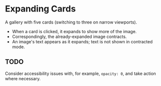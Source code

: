 # Expanding Cards

A gallery with five cards (switching to three on narrow viewports).

- When a card is clicked, it expands to show more of the image.
- Correspondingly, the already-expanded image contracts.
- An image's text appears as it expands; text is not shown in contracted mode.

## TODO

Consider accessibility issues with, for example, `opacity: 0`, and take action where necessary.
